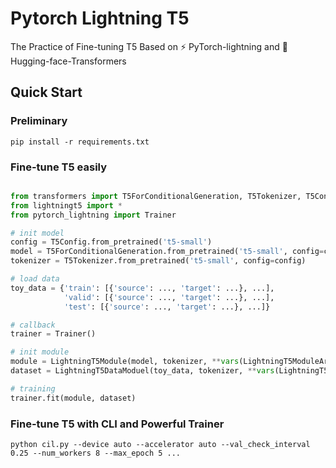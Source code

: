 # Pytorch Lightning T5

The Practice of Fine-tuning T5 Based on ⚡ PyTorch-lightning and 🤗 Hugging-face-Transformers

## Quick Start

### Preliminary

```shell
pip install -r requirements.txt
```

### Fine-tune T5 easily

```python

from transformers import T5ForConditionalGeneration, T5Tokenizer, T5Config
from lightningt5 import *
from pytorch_lightning import Trainer

# init model
config = T5Config.from_pretrained('t5-small')
model = T5ForConditionalGeneration.from_pretrained('t5-small', config=config)
tokenizer = T5Tokenizer.from_pretrained('t5-small', config=config)

# load data
toy_data = {'train': [{'source': ..., 'target': ...}, ...],
            'valid': [{'source': ..., 'target': ...}, ...],
            'test': [{'source': ..., 'target': ...}, ...]}

# callback
trainer = Trainer()

# init module
module = LightningT5Module(model, tokenizer, **vars(LightningT5ModuleArgument()))
dataset = LightningT5DataModuel(toy_data, tokenizer, **vars(LightningT5DataModuleArgument()))

# training
trainer.fit(module, dataset)
```

### Fine-tune T5 with CLI and Powerful Trainer

```shell
python cil.py --device auto --accelerator auto --val_check_interval 0.25 --num_workers 8 --max_epoch 5 ...
```